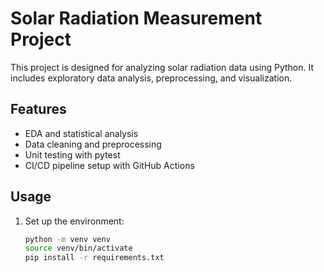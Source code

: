 # Solar Radiation Measurement Project

This project is designed for analyzing solar radiation data using Python. It includes exploratory data analysis, preprocessing, and visualization.

## Features
- EDA and statistical analysis
- Data cleaning and preprocessing
- Unit testing with pytest
- CI/CD pipeline setup with GitHub Actions

## Usage
1. Set up the environment:
   ```bash
   python -m venv venv
   source venv/bin/activate
   pip install -r requirements.txt
